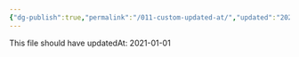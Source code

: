 ```yaml
---
{"dg-publish":true,"permalink":"/011-custom-updated-at/","updated":"2021-01-01"}
---
```


This file should have updatedAt: 2021-01-01
